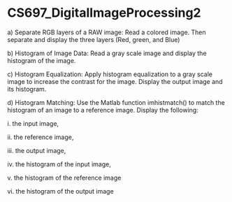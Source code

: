 # CS697_DigitalImageProcessing2
a) Separate RGB layers of a RAW image: Read a colored image. Then separate and display the three 
layers (Red, green, and Blue)

b) Histogram of Image Data: Read a gray scale image and display the histogram of the image.

c) Histogram Equalization: Apply histogram equalization to a gray scale image to increase the contrast 
for the image. Display the output image and its histogram.

d) Histogram Matching: Use the Matlab function imhistmatch() to match the histogram of an image to 
a reference image. Display the following:

  i. the input image,
  
  ii. the reference image, 
  
  iii. the output image,
  
  iv. the histogram of the input image,
  
  v. the histogram of the reference image
  
  vi. the histogram of the output image
